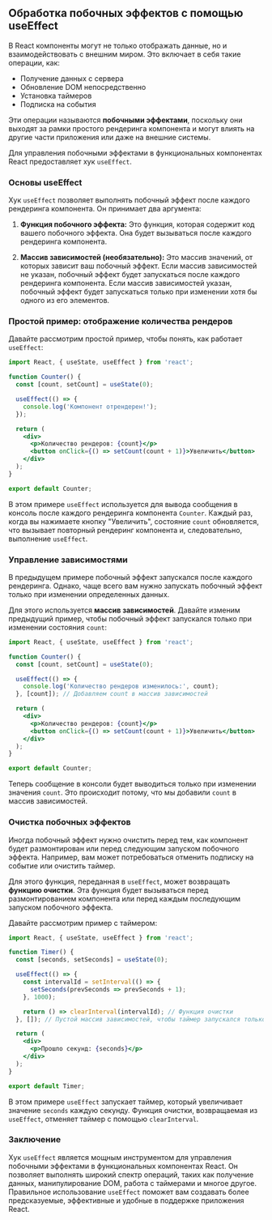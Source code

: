 ## Обработка побочных эффектов с помощью useEffect

В React компоненты могут не только отображать данные, но и взаимодействовать с внешним миром. Это включает в себя такие операции, как:

- Получение данных с сервера
- Обновление DOM непосредственно
- Установка таймеров
- Подписка на события

Эти операции называются **побочными эффектами**, поскольку они выходят за рамки простого рендеринга компонента и могут влиять на другие части приложения или даже на внешние системы.

Для управления побочными эффектами в функциональных компонентах React предоставляет хук `useEffect`.

### Основы useEffect

Хук `useEffect` позволяет выполнять побочный эффект после каждого рендеринга компонента. Он принимает два аргумента:

1. **Функция побочного эффекта:** Это функция, которая содержит код вашего побочного эффекта. Она будет вызываться после каждого рендеринга компонента.

2. **Массив зависимостей (необязательно):** Это массив значений, от которых зависит ваш побочный эффект. Если массив зависимостей не указан, побочный эффект будет запускаться после каждого рендеринга компонента. Если массив зависимостей указан, побочный эффект будет запускаться только при изменении хотя бы одного из его элементов.

### Простой пример: отображение количества рендеров

Давайте рассмотрим простой пример, чтобы понять, как работает `useEffect`:

```jsx
import React, { useState, useEffect } from 'react';

function Counter() {
  const [count, setCount] = useState(0);

  useEffect(() => {
    console.log('Компонент отрендерен!');
  });

  return (
    <div>
      <p>Количество рендеров: {count}</p>
      <button onClick={() => setCount(count + 1)}>Увеличить</button>
    </div>
  );
}

export default Counter;
```

В этом примере `useEffect` используется для вывода сообщения в консоль после каждого рендеринга компонента `Counter`. Каждый раз, когда вы нажимаете кнопку "Увеличить", состояние `count` обновляется, что вызывает повторный рендеринг компонента и, следовательно, выполнение `useEffect`.

### Управление зависимостями

В предыдущем примере побочный эффект запускался после каждого рендеринга. Однако, чаще всего вам нужно запускать побочный эффект только при изменении определенных данных.

Для этого используется **массив зависимостей**. Давайте изменим предыдущий пример, чтобы побочный эффект запускался только при изменении состояния `count`:

```jsx
import React, { useState, useEffect } from 'react';

function Counter() {
  const [count, setCount] = useState(0);

  useEffect(() => {
    console.log('Количество рендеров изменилось:', count);
  }, [count]); // Добавляем count в массив зависимостей

  return (
    <div>
      <p>Количество рендеров: {count}</p>
      <button onClick={() => setCount(count + 1)}>Увеличить</button>
    </div>
  );
}

export default Counter;
```

Теперь сообщение в консоли будет выводиться только при изменении значения `count`. Это происходит потому, что мы добавили `count` в массив зависимостей.

### Очистка побочных эффектов

Иногда побочный эффект нужно очистить перед тем, как компонент будет размонтирован или перед следующим запуском побочного эффекта. Например, вам может потребоваться отменить подписку на событие или очистить таймер.

Для этого функция, переданная в `useEffect`, может возвращать **функцию очистки**. Эта функция будет вызываться перед размонтированием компонента или перед каждым последующим запуском побочного эффекта.

Давайте рассмотрим пример с таймером:

```jsx
import React, { useState, useEffect } from 'react';

function Timer() {
  const [seconds, setSeconds] = useState(0);

  useEffect(() => {
    const intervalId = setInterval(() => {
      setSeconds(prevSeconds => prevSeconds + 1);
    }, 1000);

    return () => clearInterval(intervalId); // Функция очистки
  }, []); // Пустой массив зависимостей, чтобы таймер запускался только один раз

  return (
    <div>
      <p>Прошло секунд: {seconds}</p>
    </div>
  );
}

export default Timer;
```

В этом примере `useEffect` запускает таймер, который увеличивает значение `seconds` каждую секунду. Функция очистки, возвращаемая из `useEffect`, отменяет таймер с помощью `clearInterval`. 

### Заключение

Хук `useEffect` является мощным инструментом для управления побочными эффектами в функциональных компонентах React. Он позволяет выполнять широкий спектр операций, таких как получение данных, манипулирование DOM, работа с таймерами и многое другое. Правильное использование `useEffect` поможет вам создавать более предсказуемые, эффективные и удобные в поддержке приложения React. 
